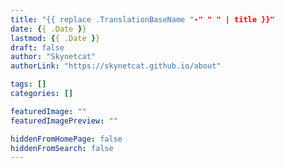 ```yaml
---
title: "{{ replace .TranslationBaseName "-" " " | title }}"
date: {{ .Date }}
lastmod: {{ .Date }}
draft: false
author: "Skynetcat"
authorLink: "https://skynetcat.github.io/about"

tags: []
categories: []

featuredImage: ""
featuredImagePreview: ""

hiddenFromHomePage: false
hiddenFromSearch: false
---
```


<!--more-->

